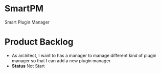 SmartPM
=======

Smart Plugin Manager

Product Backlog
===============
* As architect, I want to has a manager to manage different kind of plugin manager so that I can add a new plugin manager. 
 * <b>Status</b> Not Start